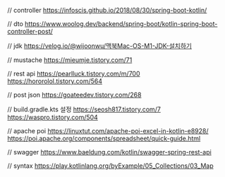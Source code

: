 // controller
https://infoscis.github.io/2018/08/30/spring-boot-kotlin/

// dto
https://www.woolog.dev/backend/spring-boot/kotlin-spring-boot-controller-post/

// jdk
https://velog.io/@wijoonwu/맥북Mac-OS-M1-JDK-설치하기

// mustache
https://mieumje.tistory.com/71

// rest api
https://pearlluck.tistory.com/m/700
https://hororolol.tistory.com/564

// post json
https://goateedev.tistory.com/268

// build.gradle.kts 설정
https://seosh817.tistory.com/7
https://waspro.tistory.com/504

// apache poi
https://linuxtut.com/apache-poi-excel-in-kotlin-e8928/
https://poi.apache.org/components/spreadsheet/quick-guide.html

// swagger
https://www.baeldung.com/kotlin/swagger-spring-rest-api

// syntax
https://play.kotlinlang.org/byExample/05_Collections/03_Map